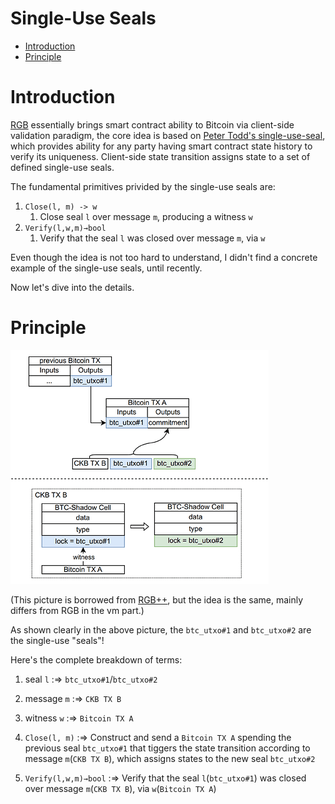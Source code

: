 <!-- omit in toc -->
# Single-Use Seals

- [Introduction](#introduction)
- [Principle](#principle)


# Introduction

[RGB](https://rgb-org.github.io/) essentially brings smart contract ability to Bitcoin via client-side validation paradigm, the core idea is based on [Peter Todd's single-use-seal](https://petertodd.org/2017/scalable-single-use-seal-asset-transfer), which provides ability for any party having smart contract state history to verify its uniqueness. Client-side state transition assigns state to a set of defined single-use seals.

The fundamental primitives privided by the single-use seals are:

1. `Close(l, m) -> w`
   1. Close seal `l` over message `m`, producing a witness `w`
2. `Verify(l,w,m)→bool`
   1. Verify that the seal `l` was closed over message `m`, via `w`

Even though the idea is not too hard to understand, I didn't find a concrete example of the single-use seals, until recently.

Now let's dive into the details.

# Principle


![single-use-seal](assets/single_use_seal.png)

(This picture is borrowed from [RGB++](https://mp.weixin.qq.com/s/iMQPXFPWBpT9dQLyR8rzUg), but the idea is the same, mainly differs from RGB in the vm part.)

As shown clearly in the above picture, the `btc_utxo#1` and `btc_utxo#2` are the single-use "seals"!

Here's the complete breakdown of terms:

1. seal `l` :=> `btc_utxo#1`/`btc_utxo#2`

2. message `m` :=> `CKB TX B`

3. witness `w` :=> `Bitcoin TX A`

4. `Close(l, m)` :=> Construct and send a `Bitcoin TX A` spending the previous seal `btc_utxo#1` that tiggers the state transition according to message `m`(`CKB TX B`), which assigns states to the new seal `btc_utxo#2`

5. `Verify(l,w,m)→bool` :=> Verify that the seal `l`(`btc_utxo#1`) was closed over message `m`(`CKB TX B`), via `w`(`Bitcoin TX A`)